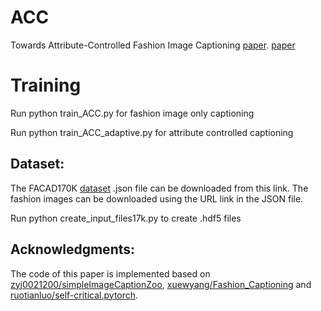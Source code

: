 # ACC
Towards Attribute-Controlled Fashion Image Captioning [paper](https://dl.acm.org/doi/abs/10.1145/3671000).
[paper](https://ieeexplore.ieee.org/document/9897417)

# Training
Run python train_ACC.py for fashion image only captioning

Run python train_ACC_adaptive.py for attribute controlled captioning

## Dataset:
The FACAD170K [dataset](https://drive.google.com/file/d/1JyNN3eNyDuvyAcsxvTsh-CIBy3OkMTHr/view?usp=share_link) .json file can be downloaded from this link. The fashion images can be downloaded using the URL link in the JSON file.

Run python create_input_files17k.py to create .hdf5 files

## Acknowledgments:
The code of this paper is implemented based on [zyj0021200/simpleImageCaptionZoo](https://github.com/zyj0021200/simpleImageCaptionZoo), [xuewyang/Fashion_Captioning](https://github.com/xuewyang/Fashion_Captioning) and [ruotianluo/self-critical.pytorch](https://github.com/ruotianluo/self-critical.pytorch).
